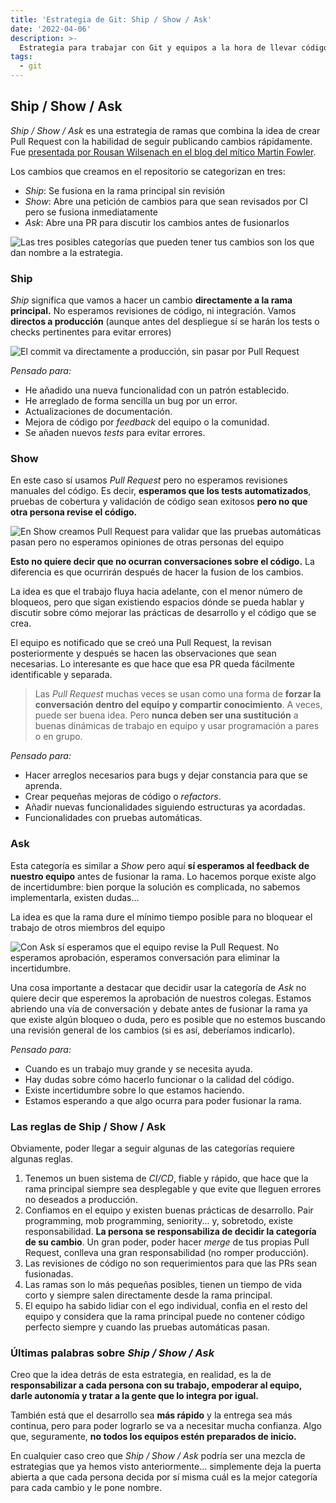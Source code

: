 ```yaml
---
title: 'Estrategia de Git: Ship / Show / Ask'
date: '2022-04-06'
description: >-
  Estrategia para trabajar con Git y equipos a la hora de llevar código a producción y fusionar cambios.
tags:
  - git
---
```


## Ship / Show / Ask

*Ship / Show / Ask* es una estrategia de ramas que combina la idea de crear Pull Request con la habilidad de seguir publicando cambios rápidamente. Fue [presentada por Rousan Wilsenach en el blog del mítico Martin Fowler](https://martinfowler.com/articles/ship-show-ask.html).

Los cambios que creamos en el repositorio se categorizan en tres:

- *Ship*: Se fusiona en la rama principal sin revisión
- *Show*: Abre una petición de cambios para que sean revisados por CI pero se fusiona inmediatamente
- *Ask*: Abre una PR para discutir los cambios antes de fusionarlos

![Las tres posibles categorías que pueden tener tus cambios son los que dan nombre a la estrategia.](/images/ship-show-ask.png)

### Ship

*Ship* significa que vamos a hacer un cambio **directamente a la rama principal.** No esperamos revisiones de código, ni integración. Vamos **directos a producción** (aunque antes del despliegue sí se harán los tests o checks pertinentes para evitar errores)

![El commit va directamente a producción, sin pasar por Pull Request](/images/ship.png)

*Pensado para:*

- He añadido una nueva funcionalidad con un patrón establecido.
- He arreglado de forma sencilla un bug por un error.
- Actualizaciones de documentación.
- Mejora de código por *feedback* del equipo o la comunidad.
- Se añaden nuevos *tests* para evitar errores.

### Show

En este caso sí usamos *Pull Request* pero no esperamos revisiones manuales del código. Es decir, **esperamos que los tests automatizados**, pruebas de cobertura y validación de código sean exitosos **pero no que otra persona revise el código.**

![En Show creamos Pull Request para validar que las pruebas automáticas pasan pero no esperamos opiniones de otras personas del equipo](/images/show.png)

**Esto no quiere decir que no ocurran conversaciones sobre el código.** La diferencia es que ocurrirán después de hacer la fusion de los cambios. 

La idea es que el trabajo fluya hacia adelante, con el menor número de bloqueos, pero que sigan existiendo espacios dónde se pueda hablar y discutir sobre cómo mejorar las prácticas de desarrollo y el código que se crea.

El equipo es notificado que se creó una Pull Request, la revisan posteriormente y después se hacen las observaciones que sean necesarias. Lo interesante es que hace que esa PR queda fácilmente identificable y separada.

> Las *Pull Request* muchas veces se usan como una forma de **forzar la conversación dentro del equipo y compartir conocimiento**. A veces, puede ser buena idea. Pero **nunca deben ser una sustitución** a buenas dinámicas de trabajo en equipo y usar programación a pares o en grupo.

*Pensado para:*

- Hacer arreglos necesarios para bugs y dejar constancia para que se aprenda.
- Crear pequeñas mejoras de código o *refactors*.
- Añadir nuevas funcionalidades siguiendo estructuras ya acordadas.
- Funcionalidades con pruebas automáticas.

### Ask

Esta categoría es similar a *Show* pero aquí **sí esperamos al feedback de nuestro equipo** antes de fusionar la rama. Lo hacemos porque existe algo de incertidumbre: bien porque la solución es complicada, no sabemos implementarla, existen dudas...

La idea es que la rama dure el mínimo tiempo posible para no bloquear el trabajo de otros miembros del equipo

![Con Ask sí esperamos que el equipo revise la Pull Request. No esperamos aprobación, esperamos conversación para eliminar la incertidumbre.](/images/ask.png)

Una cosa importante a destacar que decidir usar la categoría de *Ask* no quiere decir que esperemos la aprobación de nuestros colegas. Estamos abriendo una vía de conversación y debate antes de fusionar la rama ya que existe algún bloqueo o duda, pero es posible que no estemos buscando una revisión general de los cambios (si es así, deberíamos indicarlo).

*Pensado para:*

- Cuando es un trabajo muy grande y se necesita ayuda.
- Hay dudas sobre cómo hacerlo funcionar o la calidad del código.
- Existe incertidumbre sobre lo que estamos haciendo.
- Estamos esperando a que algo ocurra para poder fusionar la rama.

### Las reglas de Ship / Show / Ask

Obviamente, poder llegar a seguir algunas de las categorías requiere algunas reglas.

1. Tenemos un buen sistema de *CI/CD*, fiable y rápido, que hace que la rama principal siempre sea desplegable y que evite que lleguen errores no deseados a producción.
2. Confiamos en el equipo y existen buenas prácticas de desarrollo. Pair programming, mob programming, seniority... y, sobretodo, existe responsabilidad. **La persona se responsabiliza de decidir la categoría de su cambio**. Un gran poder, poder hacer *merge* de tus propias Pull Request, conlleva una gran responsabilidad (no romper producción).
3. Las revisiones de código no son requerimientos para que las PRs sean fusionadas.
4. Las ramas son lo más pequeñas posibles, tienen un tiempo de vida corto y siempre salen directamente desde la rama principal.
5. El equipo ha sabido lidiar con el ego individual, confia en el resto del equipo y considera que la rama principal puede no contener código perfecto siempre y cuando las pruebas automáticas pasan.

### Últimas palabras sobre *Ship / Show / Ask*

Creo que la idea detrás de esta estrategia, en realidad, es la de **responsabilizar a cada persona con su trabajo, empoderar al equipo, darle autonomía y tratar a la gente que lo integra por igual.**

También está que el desarrollo sea **más rápido** y la entrega sea más continua, pero para poder lograrlo se va a necesitar mucha confianza. Algo que, seguramente, **no todos los equipos estén preparados de inicio.**

En cualquier caso creo que *Ship / Show / Ask* podría ser una mezcla de estrategias que ya hemos visto anteriormente... simplemente deja la puerta abierta a que cada persona decida por sí misma cuál es la mejor categoría para cada cambio y le pone nombre.
